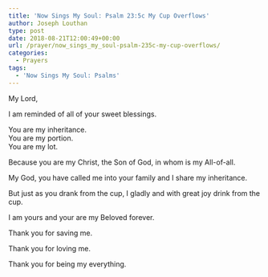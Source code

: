 ```yaml
---
title: 'Now Sings My Soul: Psalm 23:5c My Cup Overflows'
author: Joseph Louthan
type: post
date: 2018-08-21T12:00:49+00:00
url: /prayer/now_sings_my_soul-psalm-235c-my-cup-overflows/
categories:
  - Prayers
tags:
  - 'Now Sings My Soul: Psalms'
---
```

  My Lord,
  
  I am reminded of all of your sweet blessings. 
  
  You are my inheritance.  
  You are my portion.  
  You are my lot.
  
  Because you are my Christ, the Son of God, in whom is my All-of-all.
  
  My God, you have called me into your family and I share my inheritance.
  
  But just as you drank from the cup, I gladly and with great joy drink from the cup.
  
  I am yours and your are my Beloved forever.
  
  Thank you for saving me.
  
  Thank you for loving me.
  
  Thank you for being my everything.